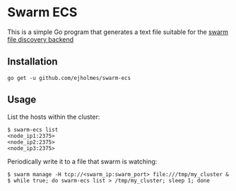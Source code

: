 # Swarm ECS

This is a simple Go program that generates a text file suitable for the [swarm file discovery backend](https://github.com/docker/swarm/tree/master/discovery#using-a-static-file-describing-the-cluster)

## Installation

```
go get -u github.com/ejholmes/swarm-ecs
```

## Usage

List the hosts within the cluster:

```console
$ swarm-ecs list
<node_ip1:2375>
<node_ip2:2375>
<node_ip3:2375>
```

Periodically write it to a file that swarm is watching:

```console
$ swarm manage -H tcp://<swarm_ip:swarm_port> file:///tmp/my_cluster &
$ while true; do swarm-ecs list > /tmp/my_cluster; sleep 1; done
```
